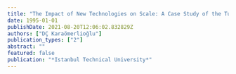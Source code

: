 ```yaml
---
title: "The Impact of New Technologies on Scale: A Case Study of the Turkish Chemical Industry"
date: 1995-01-01
publishDate: 2021-08-20T12:06:02.832829Z
authors: ["DÇ Karaömerlioğlu"]
publication_types: ["2"]
abstract: ""
featured: false
publication: "*Istanbul Technical University*"
---
```


